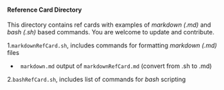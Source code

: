 #### Reference Card Directory

This directory contains ref cards with examples of _markdown (.md)_ and _bash (.sh)_ based commands.
You are welcome to update and contribute.  

1.``` markdownRefCard.sh ```, includes commands for formatting _markdown (.md)_ files 

* ``` markdown.md``` output of ``` markdownRefCard.md ``` (convert from .sh to .md) 
	 
2.``` bashRefCard.sh ```, includes list of commands for _bash_ scripting  
